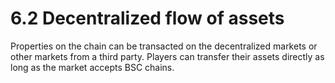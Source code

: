 # 6.2 Decentralized flow of assets

Properties on the chain can be transacted on the decentralized markets or other markets from a third party. Players can transfer their assets directly as long as the market accepts BSC chains.
